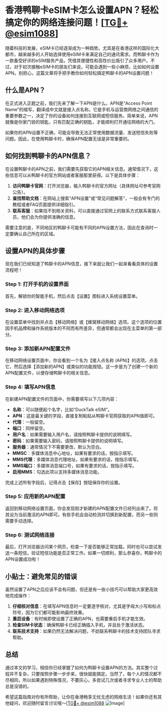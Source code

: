 # 香港鸭聊卡eSIM卡怎么设置APN？轻松搞定你的网络连接问题！[[TG💪+ @esim1088](https://t.me/s/esim1088)]

随着科技的发展，eSIM卡已经逐渐成为一种趋势。尤其是在香港这样的国际化大都市，越来越多的人开始选择使用eSIM卡来满足自己的通讯需求。而鸭聊卡作为一款备受好评的eSIM服务产品，凭借其便捷性和高性价比吸引了众多用户。不过，对于初次接触eSIM卡的朋友们来说，可能会遇到一些小麻烦，比如如何设置APN。别担心，这篇文章将手把手教你如何轻松搞定鸭聊卡的APN设置问题！

## 什么是APN？

在正式进入正题之前，我们先来了解一下APN是什么。APN是“Access Point Name”的缩写，翻译成中文就是接入点名称。它是手机与运营商网络之间通信的重要参数之一，决定了你的设备如何连接到互联网或短信服务。简单来说，APN就像是你家门锁的钥匙，只有匹配正确的钥匙，才能顺利打开通往网络的大门。

如果你的APN设置不正确，可能会导致无法正常使用数据流量、发送短信失败等问题。因此，在使用鸭聊卡时，确保APN配置无误是非常重要的。

## 如何找到鸭聊卡的APN信息？

在设置鸭聊卡的APN之前，我们需要先获取它的APN相关信息。通常情况下，这些信息可以从鸭聊卡的官方网站或者客服那里获得。以下是具体步骤：

1. **访问鸭聊卡官网**：打开浏览器，输入鸭聊卡的官方网址（具体网址可参考官网公告）。
2. **查找帮助文档**：在网站上搜索“APN设置”或“常见问题解答”，一般会有专门的教程或者FAQ页面提供详细指引。
3. **联系客服**：如果找不到相关资料，可以直接通过官网上的联系方式联系客服人员，他们会为你提供准确的信息。

需要注意的是，不同地区的鸭聊卡可能有不同的APN设置方法，因此在查询时一定要确认自己所在的区域。

## 设置APN的具体步骤

现在我们已经知道了鸭聊卡的APN信息，接下来就让我们一起来看看具体的设置流程吧！

### Step 1: 打开手机的设置界面

首先，解锁你的智能手机，然后点击【设置】图标进入系统设置菜单。

### Step 2: 进入移动网络选项

在设置菜单中找到并点击【移动网络】或【蜂窝移动网络】选项。这个选项的位置因手机品牌和操作系统版本的不同而有所差异，但通常都会出现在主菜单的第一部分。

### Step 3: 添加新APN配置文件

在移动网络设置页面中，你会看到一个名为【接入点名称 (APN)】的选项。点击它，然后选择【添加新的APN】或类似的功能按钮。这一步是为了创建一个新的APN配置文件，以便存储鸭聊卡的相关信息。

### Step 4: 填写APN信息

在新建APN配置文件的页面中，你需要填写以下几项内容：

- **名称**：可以随便起个名字，比如“DuckTalk eSIM”。
- **APN**：这是最关键的字段，直接复制粘贴从鸭聊卡官网获取的APN值即可。
- **代理**：一般留空。
- **端口**：同样留空。
- **用户名**：如果需要输入用户名，请按照鸭聊卡提供的说明填写。
- **密码**：如果需要输入密码，请按照鸭聊卡提供的说明填写。
- **服务器**：通常情况下不需要更改，默认为空白。
- **MMSC**：多媒体消息中心地址，如果有要求的话，按指示填写。
- **MMS代理**：多媒体消息代理地址，如果有要求的话，按指示填写。
- **MMS端口**：多媒体消息端口号，如果有要求的话，按指示填写。
- **启用MMS**：勾选此项以支持多媒体消息功能。

完成上述所有字段后，记得点击【保存】按钮保存你的设置。

### Step 5: 应用新的APN配置

返回到移动网络设置页面，你会发现刚才新建的APN配置文件已经列出来了。将其设为当前激活的APN即可。有些手机会自动检测并切换到新配置，而另一些则需要手动选择。

### Step 6: 测试网络连接

最后，打开浏览器访问某个网页，检查一下是否能够正常加载。同时也可以尝试发送一条短信，验证短信功能是否正常工作。如果一切顺利，那么恭喜你，鸭聊卡的APN设置成功啦！

## 小贴士：避免常见的错误

虽然设置了APN之后应该不会有问题，但还是有一些小技巧可以帮助大家更高效地完成操作：

1. **仔细核对信息**：在填写APN信息时一定要逐字核对，尤其是字母大小写和标点符号，因为它们都可能影响最终效果。
2. **重启设备**：有时候即使设置了正确的APN，也需要重启手机才能生效。
3. **检查SIM卡状态**：确保鸭聊卡已经正确插入手机，并且处于激活状态。
4. **联系技术支持**：如果仍然无法解决问题，不妨联系鸭聊卡的技术支持团队寻求帮助。

## 总结

通过本文的学习，相信你已经掌握了如何为鸭聊卡设置APN的方法。其实整个过程并不复杂，只要按照步骤一步步来，很快就能搞定。当然了，每个人的情况都不尽相同，所以如果遇到特殊情况，不要灰心，多尝试几次或者寻求专业人士的帮助总是没错的。

希望这篇指南对你有所帮助，让你在香港畅享无忧无虑的网络生活！如果你还有其他疑问，欢迎随时留言讨论哦～[[TG💪+ @esim1088](https://t.me/s/esim1088) ![Image](https://i.postimg.cc/4NQfJmqS/Snipaste-2025-05-13-00-14-12.png)]